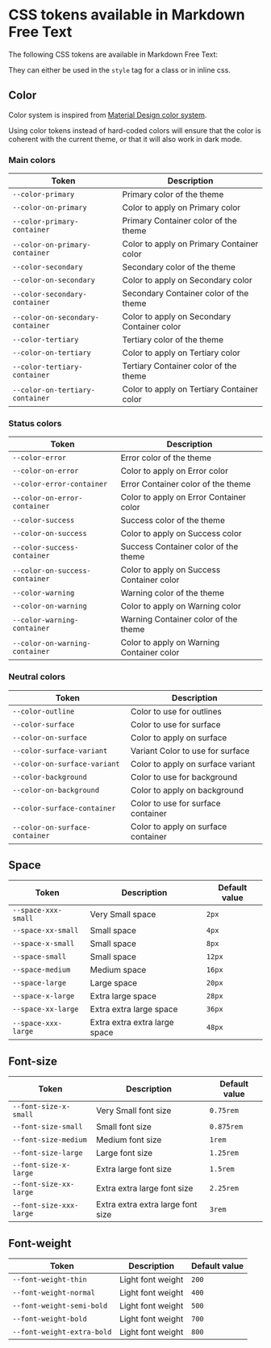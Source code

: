 # CSS tokens available in Markdown Free Text

The following CSS tokens are available in Markdown Free Text:

They can either be used in the `style` tag for a class or in inline css.


## Color

Color system is inspired from [Material Design color system](https://m3.material.io/styles/color/the-color-system/key-colors-tones).

Using color tokens instead of hard-coded colors will ensure that the color is coherent with the current theme, or that it will also work in dark mode.

### Main colors
| Token |  Description | 
| ----- | ------------ |
| `--color-primary` | Primary color of the theme |
| `--color-on-primary` | Color to apply on Primary color |
| `--color-primary-container` | Primary Container color of the theme |
| `--color-on-primary-container` | Color to apply on Primary Container color |
| `--color-secondary` | Secondary color of the theme |
| `--color-on-secondary` | Color to apply on Secondary color |
| `--color-secondary-container` | Secondary Container color of the theme |
| `--color-on-secondary-container` | Color to apply on Secondary Container color |
| `--color-tertiary` | Tertiary color of the theme |
| `--color-on-tertiary` | Color to apply on Tertiary color |
| `--color-tertiary-container` | Tertiary Container color of the theme |
| `--color-on-tertiary-container` | Color to apply on Tertiary Container color |

### Status colors
| Token |  Description | 
| ----- | ------------ |
| `--color-error` | Error color of the theme |
| `--color-on-error` | Color to apply on Error color |
| `--color-error-container` | Error Container color of the theme |
| `--color-on-error-container` | Color to apply on Error Container color |
| `--color-success` | Success color of the theme |
| `--color-on-success` | Color to apply on Success color |
| `--color-success-container` | Success Container color of the theme |
| `--color-on-success-container` | Color to apply on Success Container color |
| `--color-warning` | Warning color of the theme |
| `--color-on-warning` | Color to apply on Warning color |
| `--color-warning-container` | Warning Container color of the theme |
| `--color-on-warning-container` | Color to apply on Warning Container color |

### Neutral colors
| Token |  Description | 
| ----- | ------------ |
| `--color-outline` | Color to use for outlines |
| `--color-surface` | Color to use for surface |
| `--color-on-surface` | Color to apply on surface |
| `--color-surface-variant` | Variant Color to use for surface |
| `--color-on-surface-variant` | Color to apply on surface variant |
| `--color-background` | Color to use for background |
| `--color-on-background` | Color to apply on background |
| `--color-surface-container` | Color to use for surface container |
| `--color-on-surface-container` | Color to apply on surface container |

## Space

| Token |  Description | Default value |
| ----- | ------------ | ------------- |
| `--space-xxx-small` | Very Small space | `2px` |
| `--space-xx-small` | Small space | `4px` |
| `--space-x-small` | Small space | `8px` |
| `--space-small` | Small space | `12px` |
| `--space-medium` | Medium space | `16px` |
| `--space-large` | Large space | `20px` |
| `--space-x-large` | Extra large space | `28px` |
| `--space-xx-large` | Extra extra large space | `36px` |
| `--space-xxx-large` | Extra extra extra large space | `48px` |

## Font-size

| Token |  Description | Default value |
| ----- | ------------ | ------------- |
| `--font-size-x-small` | Very Small font size | `0.75rem` |
| `--font-size-small` | Small font size | `0.875rem` |
| `--font-size-medium` | Medium font size | `1rem` |
| `--font-size-large` | Large font size | `1.25rem` |
| `--font-size-x-large` | Extra large font size | `1.5rem` |
| `--font-size-xx-large` | Extra extra large font size | `2.25rem` |
| `--font-size-xxx-large` | Extra extra extra large font size | `3rem` |


## Font-weight

| Token |  Description | Default value |
| ----- | ------------ | ------------- |
| `--font-weight-thin` | Light font weight | `200` |
| `--font-weight-normal` | Light font weight | `400` |
| `--font-weight-semi-bold` | Light font weight | `500` |
| `--font-weight-bold` | Light font weight | `700` |
| `--font-weight-extra-bold` | Light font weight | `800` |



